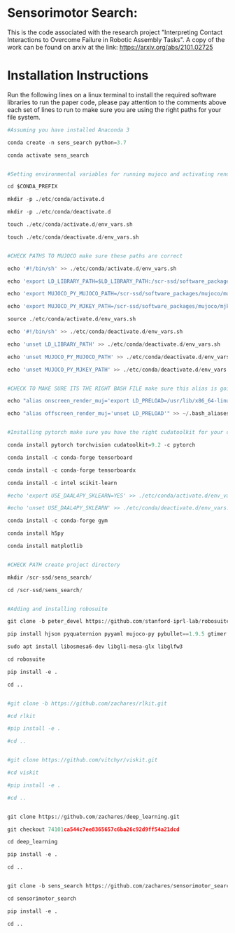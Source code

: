 # Sensorimotor Search:

This is the code associated with the research project "Interpreting Contact Interactions to Overcome Failure in Robotic Assembly Tasks". A copy of the work can be found on arxiv at the link: https://arxiv.org/abs/2101.02725

# Installation Instructions

Run the following lines on a linux terminal to install the required software libraries to run the paper code, please pay attention to the comments above each set of lines to run to make sure you are using the right paths for your file system.

```python
#Assuming you have installed Anaconda 3

conda create -n sens_search python=3.7

conda activate sens_search


#Setting environmental variables for running mujoco and activating renderer

cd $CONDA_PREFIX

mkdir -p ./etc/conda/activate.d

mkdir -p ./etc/conda/deactivate.d

touch ./etc/conda/activate.d/env_vars.sh

touch ./etc/conda/deactivate.d/env_vars.sh


#CHECK PATHS TO MUJOCO make sure these paths are correct

echo '#!/bin/sh' >> ./etc/conda/activate.d/env_vars.sh

echo 'export LD_LIBRARY_PATH=$LD_LIBRARY_PATH:/scr-ssd/software_packages/mujoco/mujoco200/bin' >> ./etc/conda/activate.d/env_vars.sh

echo 'export MUJOCO_PY_MUJOCO_PATH=/scr-ssd/software_packages/mujoco/mujoco200/' >> ./etc/conda/activate.d/env_vars.sh

echo 'export MUJOCO_PY_MJKEY_PATH=/scr-ssd/software_packages/mujoco/mjkey.txt' >> ./etc/conda/activate.d/env_vars.sh

source ./etc/conda/activate.d/env_vars.sh

echo '#!/bin/sh' >> ./etc/conda/deactivate.d/env_vars.sh

echo 'unset LD_LIBRARY_PATH' >> ./etc/conda/deactivate.d/env_vars.sh

echo 'unset MUJOCO_PY_MUJOCO_PATH' >> ./etc/conda/deactivate.d/env_vars.sh

echo 'unset MUJOCO_PY_MJKEY_PATH' >> ./etc/conda/deactivate.d/env_vars.sh


#CHECK TO MAKE SURE ITS THE RIGHT BASH FILE make sure this alias is going to the right bash file either bashrc.user or create a bash_aliases

echo "alias onscreen_render_muj='export LD_PRELOAD=/usr/lib/x86_64-linux-gnu/libGLEW.so'" >> ~/.bash_aliases

echo "alias offscreen_render_muj='unset LD_PRELOAD'" >> ~/.bash_aliases


#Installing pytorch make sure you have the right cudatoolkit for your computer

conda install pytorch torchvision cudatoolkit=9.2 -c pytorch

conda install -c conda-forge tensorboard

conda install -c conda-forge tensorboardx

conda install -c intel scikit-learn

#echo 'export USE_DAAL4PY_SKLEARN=YES' >> ./etc/conda/activate.d/env_vars.sh

#echo 'unset USE_DAAL4PY_SKLEARN' >> ./etc/conda/deactivate.d/env_vars.sh

conda install -c conda-forge gym

conda install h5py

conda install matplotlib


#CHECK PATH create project directory

mkdir /scr-ssd/sens_search/

cd /scr-ssd/sens_search/


#Adding and installing robosuite

git clone -b peter_devel https://github.com/stanford-iprl-lab/robosuite.git

pip install hjson pyquaternion pyyaml mujoco-py pybullet==1.9.5 gtimer

sudo apt install libosmesa6-dev libgl1-mesa-glx libglfw3

cd robosuite

pip install -e .

cd ..


#git clone -b https://github.com/zachares/rlkit.git

#cd rlkit

#pip install -e .

#cd ..


#git clone https://github.com/vitchyr/viskit.git

#cd viskit

#pip install -e .

#cd ..


git clone https://github.com/zachares/deep_learning.git

git checkout 74101ca544c7ee8365657c6ba26c92d9ff54a21dcd

cd deep_learning 

pip install -e .

cd ..


git clone -b sens_search https://github.com/zachares/sensorimotor_search.git

cd sensorimotor_search

pip install -e .

cd ..

```




